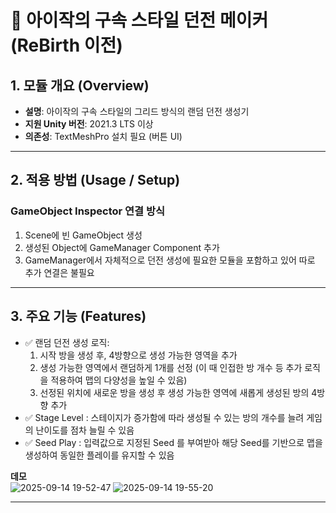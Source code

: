 # 📌 아이작의 구속 스타일 던전 메이커 (ReBirth 이전)

## 1. 모듈 개요 (Overview)  
- **설명**: 아이작의 구속 스타일의 그리드 방식의 랜덤 던전 생성기
- **지원 Unity 버전**: 2021.3 LTS 이상  
- **의존성**: TextMeshPro 설치 필요 (버튼 UI)

---

## 2. 적용 방법 (Usage / Setup)  
### GameObject Inspector 연결 방식  
1. Scene에 빈 GameObject 생성
2. 생성된 Object에 GameManager Component 추가
3. GameManager에서 자체적으로 던전 생성에 필요한 모듈을 포함하고 있어 따로 추가 연결은 불필요

---

## 3. 주요 기능 (Features)  
- ✅ 랜덤 던전 생성 로직:
    1. 시작 방을 생성 후, 4방향으로 생성 가능한 영역을 추가
    2. 생성 가능한 영역에서 랜덤하게 1개를 선정 (이 때 인접한 방 개수 등 추가 로직을 적용하여 맵의 다양성을 높일 수 있음)
    3. 선정된 위치에 새로운 방을 생성 후 생성 가능한 영역에 새롭게 생성된 방의 4방향 추가
- ✅ Stage Level : 스테이지가 증가함에 따라 생성될 수 있는 방의 개수를 늘려 게임의 난이도를 점차 늘릴 수 있음
- ✅ Seed Play : 입력값으로 지정된 Seed 를 부여받아 해당 Seed를 기반으로 맵을 생성하여 동일한 플레이를 유지할 수 있음

**데모**  
![2025-09-14 19-52-47](https://github.com/user-attachments/assets/d561b0ad-206b-4b50-9082-fd05ec685fc1)
![2025-09-14 19-55-20](https://github.com/user-attachments/assets/14fbdf0a-0692-494d-8ade-141388cbde30)

---
